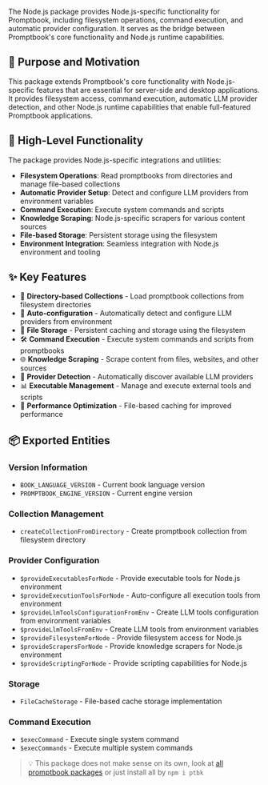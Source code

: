The Node.js package provides Node.js-specific functionality for Promptbook, including filesystem operations, command execution, and automatic provider configuration. It serves as the bridge between Promptbook's core functionality and Node.js runtime capabilities.

## 🎯 Purpose and Motivation

This package extends Promptbook's core functionality with Node.js-specific features that are essential for server-side and desktop applications. It provides filesystem access, command execution, automatic LLM provider detection, and other Node.js runtime capabilities that enable full-featured Promptbook applications.

## 🔧 High-Level Functionality

The package provides Node.js-specific integrations and utilities:
- **Filesystem Operations**: Read promptbooks from directories and manage file-based collections
- **Automatic Provider Setup**: Detect and configure LLM providers from environment variables
- **Command Execution**: Execute system commands and scripts
- **Knowledge Scraping**: Node.js-specific scrapers for various content sources
- **File-based Storage**: Persistent storage using the filesystem
- **Environment Integration**: Seamless integration with Node.js environment and tooling

## ✨ Key Features

- 📁 **Directory-based Collections** - Load promptbook collections from filesystem directories
- 🔧 **Auto-configuration** - Automatically detect and configure LLM providers from environment
- 💾 **File Storage** - Persistent caching and storage using the filesystem
- 🛠️ **Command Execution** - Execute system commands and scripts from promptbooks
- 🌐 **Knowledge Scraping** - Scrape content from files, websites, and other sources
- 🔌 **Provider Detection** - Automatically discover available LLM providers
- 📊 **Executable Management** - Manage and execute external tools and scripts
- 🚀 **Performance Optimization** - File-based caching for improved performance

## 📦 Exported Entities

### Version Information
- `BOOK_LANGUAGE_VERSION` - Current book language version
- `PROMPTBOOK_ENGINE_VERSION` - Current engine version

### Collection Management
- `createCollectionFromDirectory` - Create promptbook collection from filesystem directory

### Provider Configuration
- `$provideExecutablesForNode` - Provide executable tools for Node.js environment
- `$provideExecutionToolsForNode` - Auto-configure all execution tools from environment
- `$provideLlmToolsConfigurationFromEnv` - Create LLM tools configuration from environment variables
- `$provideLlmToolsFromEnv` - Create LLM tools from environment variables
- `$provideFilesystemForNode` - Provide filesystem access for Node.js
- `$provideScrapersForNode` - Provide knowledge scrapers for Node.js environment
- `$provideScriptingForNode` - Provide scripting capabilities for Node.js

### Storage
- `FileCacheStorage` - File-based cache storage implementation

### Command Execution
- `$execCommand` - Execute single system command
- `$execCommands` - Execute multiple system commands

> 💡 This package does not make sense on its own, look at [all promptbook packages](#-packages) or just install all by `npm i ptbk`
